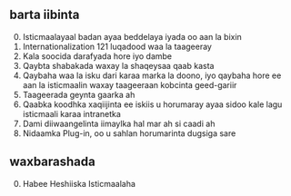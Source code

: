 ## barta iibinta

0. Isticmaalayaal badan ayaa beddelaya iyada oo aan la bixin
1. Internationalization 121 luqadood waa la taageeray
2. Kala soocida darafyada hore iyo dambe
3. Qaybta shabakada waxay la shaqeysaa qaab kasta
4. Qaybaha waa la isku dari karaa marka la doono, iyo qaybaha hore ee aan la isticmaalin waxay taageeraan kobcinta geed-gariir
5. Taageerada geynta gaarka ah
6. Qaabka koodhka xaqiijinta ee iskiis u horumaray ayaa sidoo kale lagu isticmaali karaa intranetka
7. Dami diiwaangelinta iimaylka hal mar ah si caadi ah
8. Nidaamka Plug-in, oo u sahlan horumarinta dugsiga sare

## waxbarashada

0. Habee Heshiiska Isticmaalaha